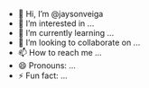 - 👋 Hi, I’m @jaysonveiga
- 👀 I’m interested in ...
- 🌱 I’m currently learning ...
- 💞️ I’m looking to collaborate on ...
- 📫 How to reach me ...
- 😄 Pronouns: ...
- ⚡ Fun fact: ...

<!---
jaysonveiga/jaysonveiga is a ✨ special ✨ repository because its `README.md` (this file) appears on your GitHub profile.
You can click the Preview link to take a look at your changes.
--->
